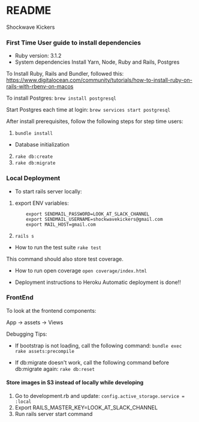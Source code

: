 # README

Shockwave Kickers

### First Time User guide to install dependencies

* Ruby version: 3.1.2
* System dependencies
  Install Yarn, Node, Ruby and Rails, Postgres

To Install Ruby, Rails and Bundler, followed this: https://www.digitalocean.com/community/tutorials/how-to-install-ruby-on-rails-with-rbenv-on-macos

To install Postgres:
`brew install postgresql`

Start Postgres each time at login:
`brew services start postgresql`

After install prerequisites, follow the following steps for step time users:

1) `bundle install`

* Database initialization

2) `rake db:create`
3) `rake db:migrate`

### Local Deployment

* To start rails server locally:

1) export ENV variables:
    ```
        export SENDMAIL_PASSWORD=LOOK_AT_SLACK_CHANNEL
        export SENDMAIL_USERNAME=shockwavekickers@gmail.com
        export MAIL_HOST=gmail.com
    ```
2) `rails s`

* How to run the test suite
  `rake test`

This command should also store test coverage.

* How to run open coverage
  `open coverage/index.html`

* Deployment instructions to Heroku
  Automatic deployment is done!!


### FrontEnd

To look at the frontend components:

App -> assets -> Views

Debugging Tips:

* If bootstrap is not loading, call the following command:
 `bundle exec rake assets:precompile`

* If db:migrate doesn't work, call the following command before db:migrate again:
 `rake db:reset`


 #### Store images in S3 instead of locally while developing

1) Go to development.rb and update:
    `config.active_storage.service = :local`
2) Export RAILS_MASTER_KEY=LOOK_AT_SLACK_CHANNEL
3) Run rails server start command
